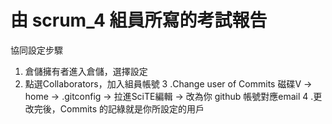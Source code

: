 # 由 scrum_4 組員所寫的考試報告
協同設定步驟
1. 倉儲擁有者進入倉儲，選擇設定
2. 點選Collaborators，加入組員帳號
3 .Change user of Commits
磁碟V -> home -> .gitconfig -> 拉進SciTE編輯 -> 改為你 github 帳號對應email
4 .更改完後，Commits 的記綠就是你所設定的用戶
